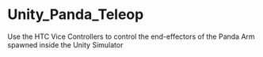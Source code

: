 # Unity_Panda_Teleop
Use the HTC Vice Controllers to control the end-effectors of the Panda Arm spawned inside the Unity Simulator
